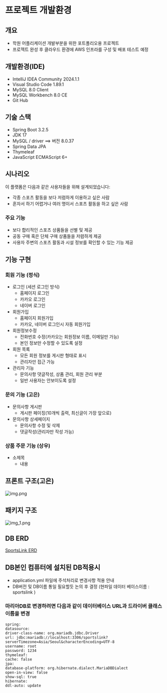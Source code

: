 # 프로젝트 개발환경

## 개요
- 학원 어플리케이션 개발부분을 위한 포트폴리오용 프로젝트
- 프로젝트 완성 후 클라우드 환경에 AWS 인프라를 구성 및 배포 테스트 예정

## 개발환경(IDE)
- IntelliJ IDEA Community 2024.1.1
- Visual Studio Code 1.89.1
- MySQL 8.0 Client
- MySQL Workbench 8.0 CE
- Git Hub

## 기술 스택
- Spring Boot 3.2.5
- JDK 17
- MySQL / driver ==> 버전 8.0.37
- Spring Data JPA
- Thymeleaf
- JavaScript ECMAScript 6+

## 시나리오
이 플랫폼은 다음과 같은 사용자들을 위해 설계되었습니다:
- 각종 스포츠 활동을 보다 저렴하게 이용하고 싶은 사람
- 혼자서 하기 어렵거나 여러 명이서 스포츠 활동을 하고 싶은 사람
### 주요 기능
- 보다 합리적인 스포츠 상품들을 선별 및 제공
- 공동 구매 혹은 단체 구매 상품들을 저렴하게 제공
- 사용자 주변의 스포츠 활동과 시설 정보를 확인할 수 있는 기능 제공

## 기능 구현
### 회원 기능 (정식)
- 로그인 (세션 로그인 방식)
  - 홈페이지 로그인
  - 카카오 로그인
  - 네이버 로그인
- 회원가입
  - 홈페이지 회원가입
  - 카카오, 네이버 로그인시 자동 회원가입
- 회원정보수정
  - 전화번호 수정(카카오는 회원정보 이름, 이메일만 가능)
  - 본인 정보만 수정할 수 있도록 설정
- 회원 목록
  - 모든 회원 정보를 게시판 형태로 표시
  - 관리자만 접근 가능
- 관리자 기능
  - 문의사항 댓글작성, 상품 관리, 회원 관리 부분
  - 일반 사용자는 안보이도록 설정
### 문의 기능 (고은)
- 문의사항 게시판
    - 게시판 페이징(10개씩 출력, 최신글이 가장 앞으로)
- 문의사항 상세페이지
    - 문의사항 수정 및 삭제
    - 댓글작성(관리자만 작성 가능)
### 상품 주문 기능 (상우)
- 소제목
    - 내용
## 프론트 구조(고은)
![img.png](img.png)

## 패키지 구조
![img_1.png](img_1.png)

## DB ERD
[SportsLink ERD](https://www.erdcloud.com/d/GJQ9izRgagonJiAQh)



  ## DB본인 컴퓨터에 설치된 DB적용시
- application.yml 파일에 주석처리로 변경사항 적용 안내
- DB버전 및 DB이름 통일 필요할듯 논의 후 결정 (현파일 데이터 베이스이름 : sportslink )

### 마리아DB로 변경하려면 다음과 같이 데이터베이스 URL과 드라이버 클래스 이름을 변경

```
spring:
datasource:
driver-class-name: org.mariadb.jdbc.Driver
url: jdbc:mariadb://localhost:3306/sportslink?serverTimezone=Asia/Seoul&characterEncoding=UTF-8
username: root
password: 1234
thymeleaf:
cache: false
jpa:
database-platform: org.hibernate.dialect.MariaDBDialect
open-in-view: false
show-sql: true
hibernate:
ddl-auto: update
```
